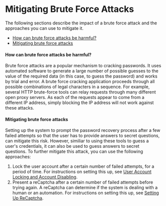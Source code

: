 # Mitigating Brute Force Attacks

The following sections describe the impact of a brute force attack and
the approaches you can use to mitigate it.

-   [How can brute force attacks be
    harmful?](#MitigatingBruteForceAttacks-Howcanbruteforceattacksbeharmful?)
-   [Mitigating brute force
    attacks](#MitigatingBruteForceAttacks-Mitigatingbruteforceattacks)

#### How can brute force attacks be harmful?

Brute force attacks are a popular mechanism to cracking passwords. It
uses automated software to generate a large number of possible guesses
to the value of the required data (in this case, to guess the password)
and works by trial and error. A brute force cracking application
proceeds through all possible combinations of legal characters in a
sequence. For example, several HTTP brute-force tools can relay requests
through many different open proxy servers. As each of the requests
appear to come from a different IP address, simply blocking the IP
address will not work against these attacks.

#### Mitigating brute force attacks

Setting up the system to prompt the password recovery process after a
few failed attempts so that the user has to provide answers to secret
questions, can mitigate this risk. However, similiar to using these
tools to guess a user's credentials, it can also be used to guess
answers to secret questions. To further mitigate this attack, you can
use the following approaches:

1.  Lock the user account after a certain number of failed attempts, for
    a period of time. For instructions on setting this up, see [User
    Account Locking and Account
    Disabling](_User_Account_Locking_and_Account_Disabling_).
2.  Present a reCaptcha after a certain number of failed attempts before
    trying again. A reCaptcha can determine if the system is dealing
    with a human or an automation. For instructions on setting this up,
    see [Setting Up ReCaptcha](_Setting_Up_ReCaptcha_).
